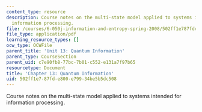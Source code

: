```yaml
---
content_type: resource
description: Course notes on the multi-state model applied to systems intended for
  information processing.
file: /courses/6-050j-information-and-entropy-spring-2008/502ff1e787fde800e79934be5b5dc508_MIT6_050JS08_chapter13.pdf
file_type: application/pdf
learning_resource_types: []
ocw_type: OCWFile
parent_title: 'Unit 13: Quantum Information'
parent_type: CourseSection
parent_uid: c7e90fb8-77bc-7b01-c552-e131a7f97b65
resourcetype: Document
title: 'Chapter 13: Quantum Information'
uid: 502ff1e7-87fd-e800-e799-34be5b5dc508
---
```

Course notes on the multi-state model applied to systems intended for information processing.

